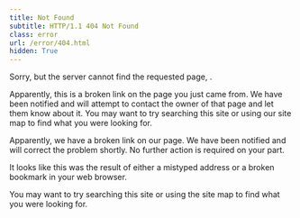 ```yaml
---
title: Not Found
subtitle: HTTP/1.1 404 Not Found
class: error
url: /error/404.html
hidden: True
---
```


Sorry, but the server cannot find the requested page, <code><!--# echo var="full_uri"--></code>.

<!--# if expr="$invalid_referer = 1"-->
Apparently, this is a broken link on the page you just came from.
We have been notified and will attempt to contact the owner of that page and let them know about it.
You may want to try searching this site or using our site map to find what you were looking for.

<!--# elif expr="$http_referer"-->
Apparently, we have a broken link on our page.
We have been notified and will correct the problem shortly.
No further action is required on your part.

<!--# else-->
It looks like this was the result of either a mistyped address or a broken bookmark in your web browser.

<!--# endif-->
You may want to try searching this site or using the site map to find what you were looking for.
